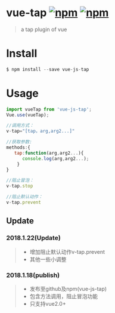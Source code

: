 # vue-tap [![npm](https://img.shields.io/npm/v/vue-js-tap.svg)](https://www.npmjs.com/package/vue-js-tap) [![npm](https://img.shields.io/npm/dm/vue-js-tap.svg)](https://www.npmjs.com/package/vue-js-tap)
> a tap plugin of vue
# Install
```js
$ npm install --save vue-js-tap
```
# Usage
```js
import vueTap from 'vue-js-tap';
Vue.use(vueTap);

//调用方式：
v-tap="[tap，arg,arg2...]"

//获取参数:
methods:{
   tap:function(arg,arg2...){
      console.log(arg,arg2...);
    }
}

//阻止冒泡：
v-tap.stop

//阻止默认动作：
v-tap.prevent
```
## Update
### 2018.1.22(Update)

> * 增加阻止默认动作v-tap.prevent
> * 其他一些小调整
### 2018.1.18(publish)

> * 发布至github及npm(vue-js-tap)
> * 包含方法调用，阻止冒泡功能
> * 只支持vue2.0+
